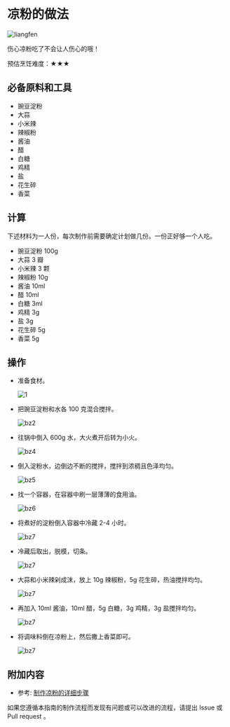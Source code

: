 # 凉粉的做法

![liangfen](lf1.jpg)

伤心凉粉吃了不会让人伤心的哦！

预估烹饪难度：★★★

## 必备原料和工具

- 豌豆淀粉
- 大蒜
- 小米辣
- 辣椒粉
- 酱油
- 醋
- 白糖
- 鸡精
- 盐
- 花生碎
- 香菜

## 计算

下述材料为一人份，每次制作前需要确定计划做几份。一份正好够一个人吃。

- 豌豆淀粉  100g
- 大蒜   3 瓣
- 小米辣  3 颗
- 辣椒粉  10g
- 酱油   10ml
- 醋   10ml
- 白糖  3ml
- 鸡精  3g
- 盐  3g
- 花生碎  5g
- 香菜  5g

## 操作

- 准备食材。

    ![1](lf2.jpg)

- 把豌豆淀粉和水各 100 克混合搅拌。

    ![bz2](lf3.jpg)

- 往锅中倒入 600g 水，大火煮开后转为小火。

    ![bz4](lf4.jpg)

- 倒入淀粉水，边倒边不断的搅拌，搅拌到浓稠且色泽均匀。

    ![bz5](lf5.jpg)

- 找一个容器，在容器中刷一层薄薄的食用油。

    ![bz6](lf6.jpg)

- 将煮好的淀粉倒入容器中冷藏 2-4 小时。

    ![bz7](lf7.jpg)

- 冷藏后取出，脱模，切条。

    ![bz7](lf8.jpg)

- 大蒜和小米辣剁成沫，放上 10g 辣椒粉，5g 花生碎，热油搅拌均匀。

    ![bz7](lf9.jpg)

- 再加入 10ml 酱油，10ml 醋，5g 白糖，3g 鸡精，3g 盐搅拌均匀。

    ![bz7](lf10.jpg)

- 将调味料倒在凉粉上，然后撒上香菜即可。

    ![bz7](lf11.jpg)

## 附加内容

- 参考: [制作凉粉的详细步骤](https://www.zhms.cn/recipe/mzvyy.html?source=2)

如果您遵循本指南的制作流程而发现有问题或可以改进的流程，请提出 Issue 或 Pull request 。
